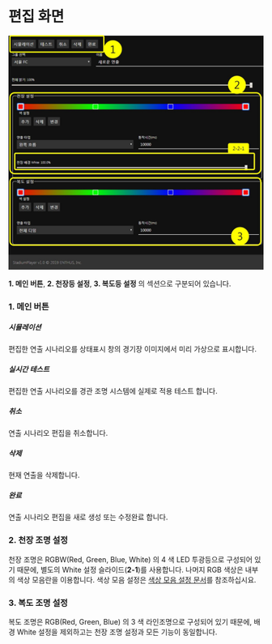 # 편집 화면

![전체 화면](image/set/total.jpg)

**1. 메인 버튼**, **2. 천장등 설정**, **3. 복도등 설정** 의 섹션으로 구분되어 있습니다.

### 1. 메인 버튼
##### 시뮬레이션
편집한 연출 시나리오를 상태표시 창의 경기장 이미지에서 미리 가상으로 표시합니다.

##### 실시간 테스트
편집한 연출 시나리오를 경관 조명 시스템에 실제로 적용 테스트 합니다.

##### 취소
연출 시나리오 편집을 취소합니다.

##### 삭제
현재 연출을 삭제합니다.

##### 완료
연출 시나리오 편집을 새로 생성 또는 수정완료 합니다.

### 2. 천장 조명 설정
천장 조명은 RGBW(Red, Green, Blue, White) 의 4 색 LED 투광등으로 구성되어 있기 때문에,
별도의 White 설정 슬라이드(**2-1**)를 사용합니다.
나머지 RGB 색상은 내부의 색상 모음란을 이용합니다.
색상 모음 설정은 [색상 모음 설정 문서](editor/color.md)를 참조하십시요.

### 3. 복도 조명 설정
복도 조명은 RGB(Red, Green, Blue) 의 3 색 라인조명으로 구성되어 있기 때문에,
배경 White 설정을 제외하고는 천장 조명 설정과 모든 기능이 동일합니다.
